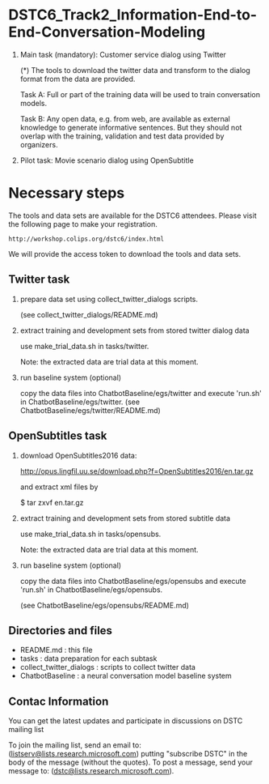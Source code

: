 # DSTC6_Track2_Information-End-to-End-Conversation-Modeling

1. Main task (mandatory): Customer service dialog using Twitter

    (*) The tools to download the twitter data and transform to the dialog format from the data are provided.


    Task A: Full or part of the training data will be used to train conversation models.

    Task B: Any open data, e.g. from web, are available as external knowledge to generate informative sentences. But they should not overlap
with the training, validation and test data provided by organizers.

2. Pilot task: Movie scenario dialog using OpenSubtitle

# Necessary steps

The tools and data sets are available for the DSTC6 attendees. 
Please visit the following page to make your registration.

    http://workshop.colips.org/dstc6/index.html

We will provide the access token to download the tools and data sets.

## Twitter task

1. prepare data set using collect_twitter_dialogs scripts.

    (see collect_twitter_dialogs/README.md)

2. extract training and development sets from stored twitter dialog data

    use make_trial_data.sh in tasks/twitter.

    Note: the extracted data are trial data at this moment.

3. run baseline system (optional)

    copy the data files into ChatbotBaseline/egs/twitter and
    execute 'run.sh' in ChatbotBaseline/egs/twitter.
    (see ChatbotBaseline/egs/twitter/README.md)

## OpenSubtitles task

1. download OpenSubtitles2016 data:

    http://opus.lingfil.uu.se/download.php?f=OpenSubtitles2016/en.tar.gz

    and extract xml files by

    $ tar zxvf en.tar.gz

2. extract training and development sets from stored subtitle data

    use make_trial_data.sh in tasks/opensubs.

    Note: the extracted data are trial data at this moment.

3. run baseline system (optional)

    copy the data files into ChatbotBaseline/egs/opensubs and
    execute 'run.sh' in ChatbotBaseline/egs/opensubs.

    (see ChatbotBaseline/egs/opensubs/README.md)

## Directories and files
- README.md : this file
- tasks : data preparation for each subtask
- collect_twitter_dialogs : scripts to collect twitter data
- ChatbotBaseline : a neural conversation model baseline system

## Contac Information 
You can get the latest updates and participate in discussions on DSTC mailing list

To join the mailing list, send an email to: (listserv@lists.research.microsoft.com) putting "subscribe DSTC" in the body of the message (without the quotes). To post a message, send your message to: (dstc@lists.research.microsoft.com).

